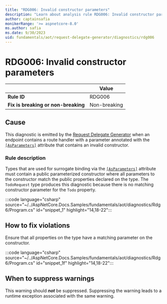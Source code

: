 ```yaml
---
title: "RDG006: Invalid constructor parameters"
description: "Learn about analysis rule RDG006: Invalid constructor parameters"
author: captainsafia
monikerRange: '>= aspnetcore-8.0'
ms.author: safia
ms.date: 9/30/2023
uid: fundamentals/aot/request-delegate-generator/diagnostics/rdg006
---
```

# RDG006: Invalid constructor parameters

| | Value |
|-|-|
| **Rule ID** |RDG006|
| **Fix is breaking or non-breaking** |Non-breaking|

## Cause

This diagnostic is emitted by the [Request Delegate Generator](/aspnet/core/fundamentals/aot/request-delegate-generator/rdg) when an endpoint contains a route handler with a parameter annotated with the  [`[AsParameters]`](xref:Microsoft.AspNetCore.Http.AsParametersAttribute) attribute that contains an invalid constructor.

### Rule description

Types that are used for surrogate binding via the  [`[AsParameters]`](xref:Microsoft.AspNetCore.Http.AsParametersAttribute) attribute must contain a public parameterized constructor where all parameters to the constructor match the public properties declared on the type. The `TodoRequest` type produces this diagnostic because there is no matching constructor parameter for the `Todo` property.

:::code language="csharp" source="~/../AspNetCore.Docs.Samples/fundamentals/aot/diagnostics/Rdg6/Program.cs" id="snippet_1" highlight="14,18-22":::

## How to fix violations

Ensure that all properties on the type have a matching parameter on the constructor.

:::code language="csharp" source="~/../AspNetCore.Docs.Samples/fundamentals/aot/diagnostics/Rdg6/Program.cs" id="snippet_1f" highlight="14,18-22":::

## When to suppress warnings

This warning should ***not*** be suppressed. Suppressing the warning leads to a runtime exception associated with the same warning.
